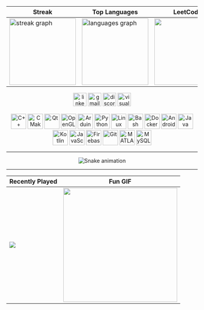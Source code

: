 <div align="center">

| Streak | Top Languages | LeetCode |
|--------|--------------|---------|
| <img src="https://streak-stats.demolab.com?user=FranciszekCieslik&locale=en&mode=daily&theme=dracula&hide_border=false&border_radius=5" height="175" alt="streak graph" /> | <img src="https://github-readme-stats.vercel.app/api/top-langs?username=FranciszekCieslik&locale=en&hide_title=false&layout=compact&card_width=320&langs_count=8&theme=dracula&hide_border=false" height="175" alt="languages graph" /> | <img height="175" src="https://leetcode-badge-showcase.vercel.app/api?username=user1851QS&theme=dracula&border=border&animated=true" /> |

</div>
<div align="center">
  <a href="https://www.linkedin.com/in/franciszek-c-5694b8281/"><img src="https://img.shields.io/static/v1?message=LinkedIn&logo=linkedin&label=&color=0077B5&logoColor=white&labelColor=&style=for-the-badge" height="35" alt="linkedin logo" /></a>
  <a href="mailto:cieslik.franek@gmail.com"><img src="https://img.shields.io/static/v1?message=Gmail&logo=gmail&label=&color=D14836&logoColor=white&labelColor=&style=for-the-badge" height="35" alt="gmail logo" /></a>
  <a href="https://discordapp.com/users/687366623631507507"><img src="https://img.shields.io/static/v1?message=Discord&logo=discord&label=&color=7289DA&logoColor=white&labelColor=&style=for-the-badge" height="35" alt="discord logo" /></a>
  <a href="#"><img src="https://img.shields.io/static/v1?message=Visual%20Studio%20Marketplace&logo=visualstudio&label=&color=e2165e&logoColor=white&labelColor=&style=for-the-badge" height="35" alt="visualstudio logo" /></a>
</div>

<br clest="both">

<div align="center">

<img src="https://cdn.jsdelivr.net/gh/devicons/devicon/icons/cplusplus/cplusplus-original.svg" height="40" alt="C++" />
<img src="https://cdn.jsdelivr.net/gh/devicons/devicon/icons/cmake/cmake-original.svg" height="40" alt="CMake" />
<img src="https://cdn.jsdelivr.net/gh/devicons/devicon/icons/qt/qt-original.svg" height="40" alt="Qt" />
<img src="https://cdn.jsdelivr.net/gh/devicons/devicon/icons/opengl/opengl-original.svg" height="40" alt="OpenGL" />
<img src="https://cdn.jsdelivr.net/gh/devicons/devicon/icons/arduino/arduino-original.svg" height="40" alt="Arduino" />
<img src="https://cdn.jsdelivr.net/gh/devicons/devicon/icons/python/python-original.svg" height="40" alt="Python" />
<img src="https://skillicons.dev/icons?i=linux" height="40" alt="Linux" />
<img src="https://cdn.simpleicons.org/gnubash/4EAA25" height="40" alt="Bash" />
<img src="https://cdn.jsdelivr.net/gh/devicons/devicon/icons/docker/docker-original.svg" height="40" alt="Docker" />
<img src="https://cdn.jsdelivr.net/gh/devicons/devicon/icons/androidstudio/androidstudio-original.svg" height="40" alt="Android Studio" />
<img src="https://cdn.jsdelivr.net/gh/devicons/devicon/icons/java/java-original.svg" height="40" alt="Java" />
<img src="https://cdn.jsdelivr.net/gh/devicons/devicon/icons/kotlin/kotlin-original.svg" height="40" alt="Kotlin" />
<img src="https://cdn.jsdelivr.net/gh/devicons/devicon/icons/javascript/javascript-original.svg" height="40" alt="JavaScript" />
<img src="https://cdn.jsdelivr.net/gh/devicons/devicon/icons/firebase/firebase-plain.svg" height="40" alt="Firebase" />
<img src="https://cdn.jsdelivr.net/gh/devicons/devicon/icons/git/git-original.svg" height="40" alt="Git" />
<img src="https://cdn.jsdelivr.net/gh/devicons/devicon/icons/matlab/matlab-original.svg" height="40" alt="MATLAB" />
<img src="https://cdn.jsdelivr.net/gh/devicons/devicon/icons/mysql/mysql-original.svg" height="40" alt="MySQL" />

---

</div>
<div align="center">
<img src="https://raw.githubusercontent.com/FranciszekCieslik/FranciszekCieslik/output/snake.svg" alt="Snake animation" />
</div>

---

<div align="center">

| Recently Played | Fun GIF |
|-----------------|---------|
| <img src="https://spotify-recently-played-readme.vercel.app/api?user=215nlwdc2iebwyy7vanhodkeq&height=175"/> | <img src="https://media1.giphy.com/media/v1.Y2lkPTc5MGI3NjExMjFqdmcxM3RvbHRzYTJ2MnZ1bDI3aTRzM25rd3cyNjRuaDM4cDFvaCZlcD12MV9pbnRlcm5naWZfYnlfaWQmY3Q9Zw/687qS11pXwjCM/giphy.gif" height="300" /> |

</div>
